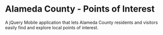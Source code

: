 # Alameda County - Points of Interest

A jQuery Mobile application that lets Alameda County residents and visitors easily find and explore local points of interest.
